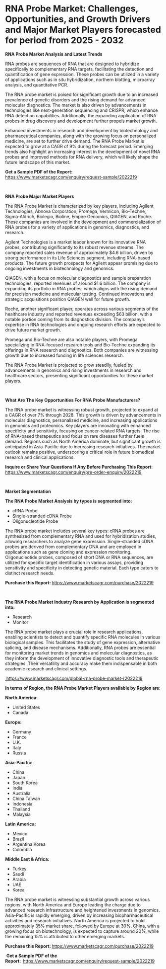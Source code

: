<p><h1>RNA Probe Market: Challenges, Opportunities, and Growth Drivers and Major Market Players forecasted for period from 2025 - 2032</h1></p><p><strong>RNA Probe Market Analysis and Latest Trends</strong></p>
<p><p>RNA probes are sequences of RNA that are designed to hybridize specifically to complementary RNA targets, facilitating the detection and quantification of gene expression. These probes can be utilized in a variety of applications such as in situ hybridization, northern blotting, microarray analysis, and quantitative PCR.</p><p>The RNA probe market is poised for significant growth due to an increased prevalence of genetic disorders and the rising demand for advanced molecular diagnostics. The market is also driven by advancements in technologies like next-generation sequencing and CRISPR, which enhance RNA detection capabilities. Additionally, the expanding application of RNA probes in drug discovery and development further propels market growth.</p><p>Enhanced investments in research and development by biotechnology and pharmaceutical companies, along with the growing focus on personalized medicine, are set to further drive demand. The RNA Probe Market is expected to grow at a CAGR of 9% during the forecast period. Emerging trends also highlight an increasing interest in the development of novel RNA probes and improved methods for RNA delivery, which will likely shape the future landscape of this market.</p></p>
<p><strong>Get a Sample PDF of the Report:&nbsp;</strong> <a href="https://www.marketscagr.com/enquiry/request-sample/2022219?utm_campaign=2194&utm_medium=2&utm_source=Github&utm_content=ia&utm_term=16042025&utm_id=rna-probe">https://www.marketscagr.com/enquiry/request-sample/2022219</a></p>
<p>&nbsp;</p>
<p><strong>RNA Probe Major Market Players</strong></p>
<p><p>The RNA Probe Market is characterized by key players, including Agilent Technologies, Abnova Corporation, Promega, Vermicon, Bio-Techne, Sigma-Aldrich, Biolegio, Bioline, Empire Genomics, QIAGEN, and Roche. These companies are involved in the development and commercialization of RNA probes for a variety of applications in genomics, diagnostics, and research.</p><p>Agilent Technologies is a market leader known for its innovative RNA probes, contributing significantly to its robust revenue streams. The company reported sales revenue of approximately $4.6 billion, driven by strong performance in its Life Sciences segment, including RNA-based products. The future growth prospects for Agilent appear promising due to ongoing investments in biotechnology and genomics.</p><p>QIAGEN, with a focus on molecular diagnostics and sample preparation technologies, reported revenues of around $1.6 billion. The company is expanding its portfolio in RNA probes, which aligns with the rising demand for precision medicine and molecular testing. Continued innovations and strategic acquisitions position QIAGEN well for future growth.</p><p>Roche, another significant player, operates across various segments of the healthcare industry and reported revenues exceeding $63 billion, with a notable portion coming from its diagnostics division. The company’s expertise in RNA technologies and ongoing research efforts are expected to drive future market growth.</p><p>Promega and Bio-Techne are also notable players, with Promega specializing in RNA-focused research tools and Bio-Techne expanding its offerings in RNA research and diagnostics. Both companies are witnessing growth due to increased funding in life sciences research.</p><p>The RNA Probe Market is projected to grow steadily, fueled by advancements in genomics and rising investments in research and healthcare sectors, presenting significant opportunities for these market players.</p></p>
<p>&nbsp;</p>
<p><strong>What Are The Key Opportunities For RNA Probe Manufacturers?</strong></p>
<p><p>The RNA probe market is witnessing robust growth, projected to expand at a CAGR of over 7% through 2028. This growth is driven by advancements in molecular diagnostics, personalized medicine, and increasing applications in genomics and proteomics. Key players are innovating with enhanced specificity and sensitivity, focusing on cancer-related RNA targets. The rise of RNA-based therapeutics and focus on rare diseases further fuels demand. Regions such as North America dominate, but significant growth is anticipated in Asia-Pacific due to increasing research initiatives. The market outlook remains positive, underscoring a critical role in future biomedical research and clinical applications.</p></p>
<p><strong>Inquire or Share Your Questions If Any Before Purchasing This Report:</strong> <a href="https://www.marketscagr.com/enquiry/pre-order-enquiry/2022219?utm_campaign=2194&utm_medium=2&utm_source=Github&utm_content=ia&utm_term=16042025&utm_id=rna-probe">https://www.marketscagr.com/enquiry/pre-order-enquiry/2022219</a></p>
<p>&nbsp;</p>
<p><strong>Market Segmentation</strong></p>
<p><strong>The RNA Probe Market Analysis by types is segmented into:</strong></p>
<p><ul><li>cRNA Probe</li><li>Single-stranded cDNA Probe</li><li>Oligonucleotide Probe</li></ul></p>
<p><p>The RNA probe market includes several key types: cRNA probes are synthesized from complementary RNA and used for hybridization studies, allowing researchers to analyze gene expression. Single-stranded cDNA probes are derived from complementary DNA and are employed in applications such as gene cloning and expression monitoring. Oligonucleotide probes, composed of short DNA or RNA sequences, are utilized for specific target identification in various assays, providing sensitivity and specificity in detecting genetic material. Each type caters to distinct research needs.</p></p>
<p><strong>Purchase this Report:&nbsp;</strong><a href="https://www.marketscagr.com/purchase/2022219?utm_campaign=2194&utm_medium=2&utm_source=Github&utm_content=ia&utm_term=16042025&utm_id=rna-probe">https://www.marketscagr.com/purchase/2022219</a></p>
<p>&nbsp;</p>
<p><strong>The RNA Probe Market Industry Research by Application is segmented into:</strong></p>
<p><ul><li>Research</li><li>Monitor</li></ul></p>
<p><p>The RNA probe market plays a crucial role in research applications, enabling scientists to detect and quantify specific RNA molecules in various biological samples. This facilitates the study of gene expression, alternative splicing, and disease mechanisms. Additionally, RNA probes are essential for monitoring market trends in genomics and molecular diagnostics, as they inform the development of innovative diagnostic tools and therapeutic strategies. Their versatility and accuracy make them indispensable in both academic research and clinical settings.</p></p>
<p><a href="https://www.marketscagr.com/global-rna-probe-market-r2022219?utm_campaign=2194&utm_medium=2&utm_source=Github&utm_content=ia&utm_term=16042025&utm_id=rna-probe">&nbsp;https://www.marketscagr.com/global-rna-probe-market-r2022219</a></p>
<p><strong>In terms of Region, the RNA Probe Market Players available by Region are:</strong></p>
<p>
    <p> <strong> North America: </strong>
        <ul>
            <li>United States</li>
            <li>Canada</li>
        </ul>
        </p> 
    <p> <strong> Europe: </strong>
        <ul>
            <li>Germany</li>
            <li>France</li>
            <li>U.K.</li>
            <li>Italy</li>
            <li>Russia</li>
        </ul>
        </p> 
    <p> <strong> Asia-Pacific: </strong>
        <ul>
            <li>China</li>
            <li>Japan</li>
            <li>South Korea</li>
            <li>India</li>
            <li>Australia</li>
            <li>China Taiwan</li>
            <li>Indonesia</li>
            <li>Thailand</li>
            <li>Malaysia</li>
        </ul>
        </p> 
    <p> <strong> Latin America: </strong>
        <ul>
            <li>Mexico</li>
            <li>Brazil</li>
            <li>Argentina Korea</li>
            <li>Colombia</li>
        </ul>
        </p> 
    <p> <strong> Middle East & Africa: </strong>
        <ul>
            <li>Turkey</li>
            <li>Saudi</li>
            <li>Arabia</li>
            <li>UAE</li>
            <li>Korea</li>
        </ul>
    </p>
    </p>
<p><p>The RNA probe market is witnessing substantial growth across various regions, with North America and Europe leading the charge due to advanced research infrastructure and heightened investments in genomics. Asia-Pacific is rapidly emerging, driven by increasing biopharmaceutical activities and research initiatives. North America is projected to hold approximately 35% market share, followed by Europe at 30%. China, with a growing focus on biotechnology, is expected to capture around 20%, while the remaining 15% is attributed to other emerging markets.</p></p>
<p><strong>Purchase this Report: </strong><a href="https://www.marketscagr.com/purchase/2022219?utm_campaign=2194&utm_medium=2&utm_source=Github&utm_content=ia&utm_term=16042025&utm_id=rna-probe">https://www.marketscagr.com/purchase/2022219</a></p>
<p>&nbsp;<strong>Get a Sample PDF of the Report:&nbsp;&nbsp;</strong><a href="https://www.marketscagr.com/enquiry/request-sample/2022219?utm_campaign=2194&utm_medium=2&utm_source=Github&utm_content=ia&utm_term=16042025&utm_id=rna-probe">https://www.marketscagr.com/enquiry/request-sample/2022219</a></p>
<p><strong></strong></p>
<p><p></p><p></p><p></p></p>
